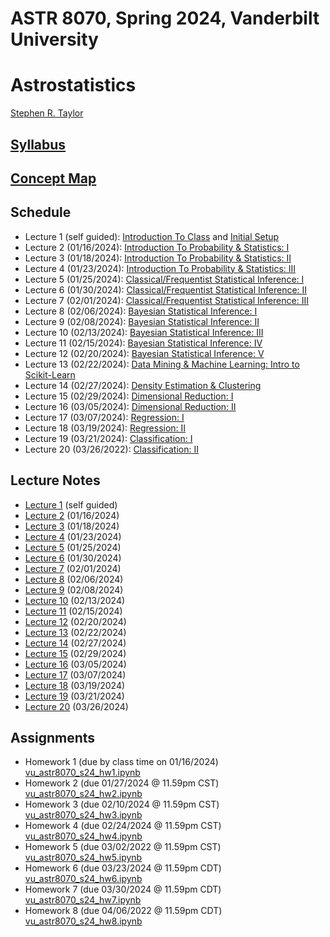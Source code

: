 # ASTR 8070, Spring 2024, Vanderbilt University
# Astrostatistics

[Stephen R. Taylor](https://my.vanderbilt.edu/stephentaylor/) 

## [Syllabus](ASTR8070_Syllabus_Spring2024.pdf)
## [Concept Map](ASTR8070__ConceptMap.pdf)

## Schedule

* Lecture 1 (self guided): [Introduction To Class](lectures/Lecture_1a.ipynb) and [Initial Setup](lectures/Lecture_1b.ipynb)
* Lecture 2 (01/16/2024): [Introduction To Probability & Statistics: I](lectures/Lecture_2.ipynb)
* Lecture 3 (01/18/2024): [Introduction To Probability & Statistics: II](lectures/Lecture_3.ipynb)
* Lecture 4 (01/23/2024): [Introduction To Probability & Statistics: III](lectures/Lecture_4.ipynb)
* Lecture 5 (01/25/2024): [Classical/Frequentist Statistical Inference: I](lectures/Lecture_5.ipynb)
* Lecture 6 (01/30/2024): [Classical/Frequentist Statistical Inference: II](lectures/Lecture_6.ipynb)
* Lecture 7 (02/01/2024): [Classical/Frequentist Statistical Inference: III](lectures/Lecture_7.ipynb)
* Lecture 8 (02/06/2024): [Bayesian Statistical Inference: I](lectures/Lecture_8.ipynb)
* Lecture 9 (02/08/2024): [Bayesian Statistical Inference: II](lectures/Lecture_9.ipynb)
* Lecture 10 (02/13/2024): [Bayesian Statistical Inference: III](lectures/Lecture_10.ipynb)
* Lecture 11 (02/15/2024): [Bayesian Statistical Inference: IV](lectures/Lecture_11.ipynb)
* Lecture 12 (02/20/2024): [Bayesian Statistical Inference: V](lectures/Lecture_12.ipynb)
* Lecture 13 (02/22/2024): [Data Mining & Machine Learning: Intro to Scikit-Learn](lectures/Lecture_13.ipynb)
* Lecture 14 (02/27/2024): [Density Estimation & Clustering](lectures/Lecture_14.ipynb)
* Lecture 15 (02/29/2024): [Dimensional Reduction: I](lectures/Lecture_15.ipynb)
* Lecture 16 (03/05/2024): [Dimensional Reduction: II](lectures/Lecture_16.ipynb)
* Lecture 17 (03/07/2024): [Regression: I](lectures/Lecture_17.ipynb)
* Lecture 18 (03/19/2024): [Regression: II](lectures/Lecture_18.ipynb)
* Lecture 19 (03/21/2024): [Classification: I](lectures/Lecture_19.ipynb)
* Lecture 20 (03/26/2022): [Classification: II](lectures/Lecture_20.ipynb)
<!--
* Lecture 21 (03/28/2022): [Deep Learning: I](lectures/Lecture_21.ipynb)
* Lecture 22 (04/02/2024): [Deep Learning: II](lectures/Lecture_22.ipynb)
* Lecture 23 (04/04/2024): [Time Series Analysis: I](lectures/Lecture_23.ipynb)
* Lecture 24 (04/09/2024): [Time Series Analysis: II](lectures/Lecture_24.ipynb)
* Lecture 25 (04/11/2024): [Time Series Analysis: II](lectures/Lecture_24.ipynb)
* Lecture 26 (04/16/2024): [Time Series Analysis: II](lectures/Lecture_24.ipynb)
* Lecture 27 (04/18/2024): [Time Series Analysis: II](lectures/Lecture_24.ipynb)
-->

## Lecture Notes

* [Lecture 1](lectures/notes/Lecture%201.pdf) (self guided)
* [Lecture 2](lectures/notes/Lecture%202.pdf) (01/16/2024)
* [Lecture 3](lectures/notes/Lecture%203.pdf) (01/18/2024)
* [Lecture 4](lectures/notes/Lecture%204.pdf) (01/23/2024)
* [Lecture 5](lectures/notes/Lecture%205.pdf) (01/25/2024)
* [Lecture 6](lectures/notes/Lecture%206.pdf) (01/30/2024)
* [Lecture 7](lectures/notes/Lecture%207.pdf) (02/01/2024)
* [Lecture 8](lectures/notes/Lecture%208.pdf) (02/06/2024)
* [Lecture 9](lectures/notes/Lecture%209.pdf) (02/08/2024)
* [Lecture 10](lectures/notes/Lecture%2010.pdf) (02/13/2024)
* [Lecture 11](lectures/notes/Lecture%2011.pdf) (02/15/2024)
* [Lecture 12](lectures/notes/Lecture%2012.pdf) (02/20/2024)
* [Lecture 13](lectures/notes/Lecture%2013.pdf) (02/22/2024)
* [Lecture 14](lectures/notes/Lecture%2014.pdf) (02/27/2024)
* [Lecture 15](lectures/notes/Lecture%2015.pdf) (02/29/2024)
* [Lecture 16](lectures/notes/Lecture%2016.pdf) (03/05/2024)
* [Lecture 17](lectures/notes/Lecture%2017.pdf) (03/07/2024)
* [Lecture 18](lectures/notes/Lecture%2018.pdf) (03/19/2024)
* [Lecture 19](lectures/notes/Lecture%2019.pdf) (03/21/2024)
* [Lecture 20](lectures/notes/Lecture%2020.pdf) (03/26/2024)
<!--
* [Lecture 21](lectures/notes/Lecture%2021.pdf) (04/05/2022)
* [Lecture 22](lectures/notes/Lecture%2022.pdf) (04/07/2022)
* [Lecture 23](lectures/notes/Lecture%2023.pdf) (04/14/2022)
* [Lecture 24](lectures/notes/Lecture%2024.pdf) (04/19/2022)
-->

## Assignments

* Homework 1 (due by class time on 01/16/2024) [vu_astr8070_s24_hw1.ipynb](coursework/homeworks/vu_astr8070_s24_hw1.ipynb)
* Homework 2 (due 01/27/2024 @ 11.59pm CST) [vu_astr8070_s24_hw2.ipynb](coursework/homeworks/vu_astr8070_s24_hw2.ipynb)
* Homework 3 (due 02/10/2024 @ 11.59pm CST) [vu_astr8070_s24_hw3.ipynb](coursework/homeworks/vu_astr8070_s24_hw3.ipynb)
* Homework 4 (due 02/24/2024 @ 11.59pm CST) [vu_astr8070_s24_hw4.ipynb](coursework/homeworks/vu_astr8070_s24_hw4.ipynb)
* Homework 5 (due 03/02/2022 @ 11.59pm CST) [vu_astr8070_s24_hw5.ipynb](coursework/homeworks/vu_astr8070_s24_hw5.ipynb)
* Homework 6 (due 03/23/2024 @ 11.59pm CDT) [vu_astr8070_s24_hw6.ipynb](coursework/homeworks/vu_astr8070_s24_hw6.ipynb)
* Homework 7 (due 03/30/2024 @ 11.59pm CDT) [vu_astr8070_s24_hw7.ipynb](coursework/homeworks/vu_astr8070_s24_hw7.ipynb)
* Homework 8 (due 04/06/2022 @ 11.59pm CDT) [vu_astr8070_s24_hw8.ipynb](coursework/homeworks/vu_astr8070_s24_hw8.ipynb)
<!--
* Homework 9 (due 04/16/2022 @ 11.59pm CDT) [vu_astr8070_s22_hw9.ipynb](coursework/homeworks/vu_astr8070_s22_hw9.ipynb)
-->
